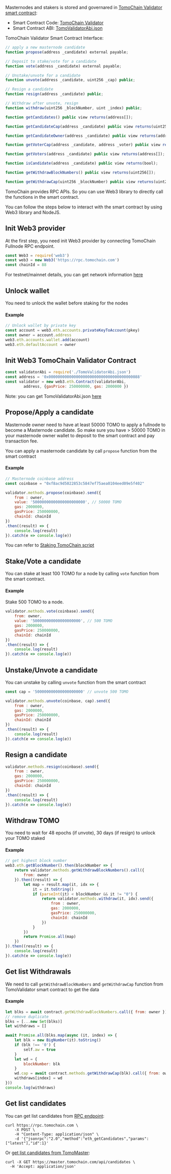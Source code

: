 Masternodes and stakers is stored and governared in [TomoChain Validator smart contract](https://scan.tomochain.com/address/0x0000000000000000000000000000000000000088):

- Smart Contract Code: [TomoChain Validator](https://github.com/tomochain/tomomaster/blob/master/contracts/TomoValidator.sol)
- Smart Contract ABI: [TomoValidatorAbi.json](https://raw.githubusercontent.com/tomochain/tomomaster/master/abis/TomoValidatorAbi.json)

TomoChain Validator Smart Contract Interface:
```javascript
// apply a new masternode candidate
function propose(address _candidate) external payable;

// Deposit to stake/vote for a candidate
function vote(address _candidate) external payable;

// Unstake/unvote for a candidate
function unvote(address _candidate, uint256 _cap) public;

// Resign a candidate
function resign(address _candidate) public;

// Withdraw after unvote, resign
function withdraw(uint256 _blockNumber, uint _index) public;

function getCandidates() public view returns(address[]);

function getCandidateCap(address _candidate) public view returns(uint256);

function getCandidateOwner(address _candidate) public view returns(address);

function getVoterCap(address _candidate, address _voter) public view returns(uint256);

function getVoters(address _candidate) public view returns(address[]);

function isCandidate(address _candidate) public view returns(bool);

function getWithdrawBlockNumbers() public view returns(uint256[]);

function getWithdrawCap(uint256 _blockNumber) public view returns(uint256);

```

TomoChain provides RPC APIs. So you can use Web3 library to directly call the functions in the smart contract.

You can follow the steps below to interact with the smart contract by using Web3 library and NodeJS.

## Init Web3 provider
At the first step, you need init Web3 provider by connecting TomoChain Fullnode RPC endpoint.

```javascript
const Web3 = require('web3')
const web3 = new Web3('https://rpc.tomochain.com')
const chainId = 88
```

For testnet/mainnet details, you can get network information [here](https://docs.tomochain.com/general/networks/)
## Unlock wallet
You need to unlock the wallet before staking for the nodes
#### Example
```javascript
// Unlock wallet by private key
const account = web3.eth.accounts.privateKeyToAccount(pkey)
const owner = account.address
web3.eth.accounts.wallet.add(account)
web3.eth.defaultAccount = owner
```

## Init Web3 TomoChain Validator Contract

```javascript
const validatorAbi = require('./TomoValidatorAbi.json')
const address = '0x0000000000000000000000000000000000000088'
const validator = new web3.eth.Contract(validatorAbi,
        address, {gasPrice: 250000000, gas: 2000000 })
```

Note: you can get TomoValidatorAbi.json [here](https://raw.githubusercontent.com/tomochain/tomomaster/master/abis/TomoValidatorAbi.json)

## Propose/Apply a candidate
Masternode owner need to have at least 50000 TOMO to apply a fullnode to become a Masternode candidate. So make sure you have > 50000 TOMO in your masternode owner wallet to deposit to the smart contract and pay transaction fee.

You can apply a masternode candidate by call `propose` function from the smart contract

#### Example
```javascript
// Masternode coinbase address
const coinbase = "0xf8ac9d5022853c5847ef75aea0104eed09e5f402"

validator.methods.propose(coinbase).send({
    from : owner,
    value: '50000000000000000000000', // 50000 TOMO
    gas: 2000000,
    gasPrice: 250000000,
    chainId: chainId
})
.then((result) => {
    console.log(result)
}).catch(e => console.log(e))
```

You can refer to [Staking TomoChain script](https://gist.github.com/thanhson1085/7a6471ea0d6c0d6321a0454789d6266c)
## Stake/Vote a candidate
You can stake at least 100 TOMO for a node by calling `vote` function from the smart contract.

#### Example
Stake 500 TOMO to a node.
```javascript
validator.methods.vote(coinbase).send({
    from: owner,
    value: '500000000000000000000', // 500 TOMO
    gas: 2000000,
    gasPrice: 250000000,
    chainId: chainId
})
.then((result) => {
    console.log(result)
}).catch(e => console.log(e))
```

## Unstake/Unvote a candidate
You can unstake by calling `unvote` function from the smart contract

```javascript
const cap = '500000000000000000000' // unvote 500 TOMO

validator.methods.unvote(coinbase, cap).send({
    from : owner,
    gas: 2000000,
    gasPrice: 250000000,
    chainId: chainId
})
.then((result) => {
    console.log(result)
}).catch(e => console.log(e))
```

## Resign a candidate

```javascript
validator.methods.resign(coinbase).send({
    from : owner,
    gas: 2000000,
    gasPrice: 250000000,
    chainId: chainId
})
.then((result) => {
    console.log(result)
}).catch(e => console.log(e))
```

## Withdraw TOMO
You need to wait for 48 epochs (if unvote), 30 days (if resign) to unlock your TOMO staked

#### Example
```javascript
// get highest block number
web3.eth.getBlockNumber().then(blockNumber => {
    return validator.methods.getWithdrawBlockNumbers().call({
        from: owner
    }).then((result) => {
        let map = result.map(it, idx => {
            it = it.toString()
            if (parseInt(it) < blockNumber && it != "0") {
                return validator.methods.withdraw(it, idx).send({
                    from : owner,
                    gas: 2000000,
                    gasPrice: 250000000,
                    chainId: chainId
                })
            }
        })
        return Promise.all(map)
    })
}).then((result) => {
    console.log(result)
}).catch(e => console.log(e))
```

## Get list Withdrawals
We need to call `getWithdrawBlockNumbers` and `getWithdrawCap` function from TomoValidator smart contract to get the data

#### Example
```javascript
let blks = await contract.getWithdrawBlockNumbers.call({ from: owner })
// remove duplicate
blks = [...new Set(blks)]
let withdraws = []

await Promise.all(blks.map(async (it, index) => {
    let blk = new BigNumber(it).toString()
    if (blk !== '0') {
        self.aw = true
    }
    let wd = {
        blockNumber: blk
    }
    wd.cap = await contract.methods.getWithdrawCap(blk).call({ from: owner })
    withdraws[index] = wd
}))
console.log(withdraws)
```

## Get list candidates
You can get list candidates from [RPC endpoint](https://apidocs.tomochain.com/?shell#eth_getcandidates):
```
curl https://rpc.tomochain.com \
    -X POST \
    -H "Content-Type: application/json" \
    -d '{"jsonrpc":"2.0","method":"eth_getCandidates","params": ["latest"],"id":1}'

```
Or [get list candidates from TomoMaster](https://apidocs.tomochain.com/?shell#tomomaster-apis-candidates):
```
curl -X GET https://master.tomochain.com/api/candidates \
  -H 'Accept: application/json'
```

